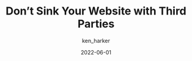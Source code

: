 ---
author: ken_harker
date: 2022-06-01
permalink: false
publisher: smashingmag
tags:
  - embed-code
  - dependencies
  - performance
target_url: https://www.smashingmagazine.com/2022/06/dont-sink-website-third-parties/
title: Don’t Sink Your Website with Third Parties
---
